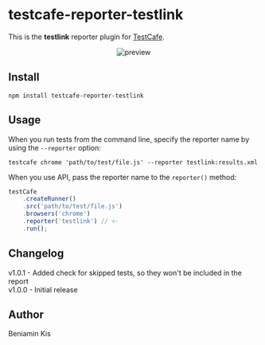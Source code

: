 # testcafe-reporter-testlink

This is the **testlink** reporter plugin for [TestCafe](http://devexpress.github.io/testcafe).

<p align="center">
    <img src="https://raw.github.com/simplyageek/testcafe-reporter-testlink/master/media/preview.png" alt="preview" />
</p>

## Install

```
npm install testcafe-reporter-testlink
```

## Usage

When you run tests from the command line, specify the reporter name by using the `--reporter` option:

```
testcafe chrome 'path/to/test/file.js' --reporter testlink:results.xml
```


When you use API, pass the reporter name to the `reporter()` method:

```js
testCafe
    .createRunner()
    .src('path/to/test/file.js')
    .browsers('chrome')
    .reporter('testlink') // <-
    .run();
```

## Changelog
v1.0.1 - Added check for skipped tests, so they won't be included in the report  
v1.0.0 - Initial release

## Author
Beniamin Kis 
